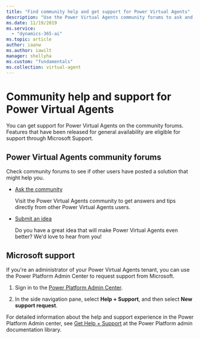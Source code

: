 ```yaml
---
title: "Find community help and get support for Power Virtual Agents"
description: "Use the Power Virtual Agents community forums to ask and get help and trips and ideas, or get support directly from Microsoft."
ms.date: 11/19/2019
ms.service:
  - "dynamics-365-ai"
ms.topic: article
author: iaanw
ms.author: iawilt
manager: shellyha
ms.custom: "fundamentals"
ms.collection: virtual-agent
---
```


# Community help and support for Power Virtual Agents

You can get support for Power Virtual Agents on the community forums. Features that have been released for general availability are eligible for support through Microsoft Support.

## Power Virtual Agents community forums

Check community forums to see if other users have posted a solution that might help you.

- [Ask the community](https://go.microsoft.com/fwlink/?linkid=2058639)
    
    Visit the Power Virtual Agents community to get answers and tips directly from other Power Virtual Agents users.

- [Submit an idea](https://go.microsoft.com/fwlink/?linkid=2064961)
    
    Do you have a great idea that will make Power Virtual Agents even better? We'd love to hear from you!

## Microsoft support

If you're an administrator of your Power Virtual Agents tenant, you can use the Power Platform Admin Center to request support from Microsoft.

1. Sign in to the [Power Platform Admin Center](https://admin.powerplatform.microsoft.com/).

2. In the side navigation pane, select **Help + Support**, and then select **New support request**.

For detailed information about the help and support experience in the Power Platform Admin center, see [Get Help + Support](/power-platform/admin/get-help-support) at the Power Platform admin documentation library.

